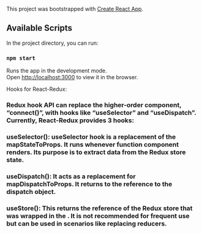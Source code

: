 This project was bootstrapped with [Create React App](https://github.com/facebook/create-react-app).

## Available Scripts

In the project directory, you can run:

### `npm start`

Runs the app in the development mode.<br />
Open [http://localhost:3000](http://localhost:3000) to view it in the browser.

Hooks for React-Redux:
###  Redux hook API can replace the higher-order component, “connect()”, with hooks like “useSelector” and “useDispatch”. Currently, React-Redux provides 3 hooks:

###  useSelector(): useSelector hook is a replacement of the mapStateToProps. It runs whenever function component renders. Its purpose is to extract data from the Redux store state.

###  useDispatch(): It acts as a replacement for mapDispatchToProps. It returns to the reference to the dispatch object.

###  useStore(): This returns the reference of the Redux store that was wrapped in the <provider>. It is not recommended for frequent use but can be used in scenarios like replacing reducers.
